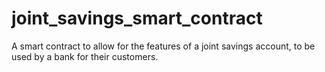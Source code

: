 # joint_savings_smart_contract
A smart contract to allow for the features of a joint savings account, to be used by a bank for their customers.
